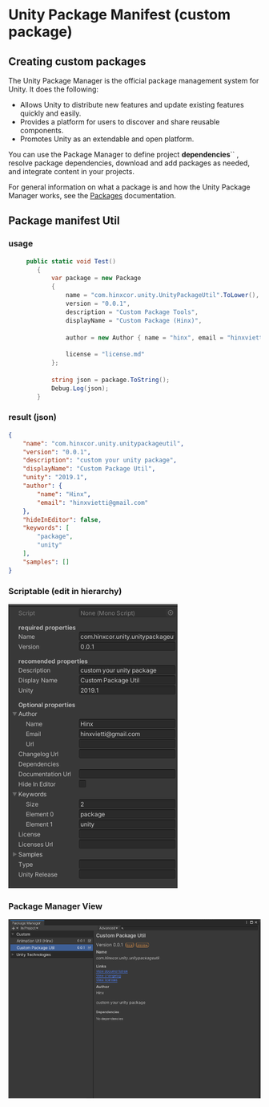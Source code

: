 # Unity Package Manifest (custom package)

## Creating custom packages

The Unity Package Manager is the official package management system for Unity. It does the following:

- Allows Unity to distribute new features and update existing features quickly and easily.
- Provides a platform for users to discover and share reusable components.
- Promotes Unity as an extendable and open platform.

You can use the Package Manager to define project **dependencies**``
, resolve package dependencies, download and add packages as needed, and integrate content in your projects.

For general information on what a package is and how the Unity Package Manager works, see the [Packages](https://docs.unity3d.com/Manual/Packages.html)
 documentation.

## Package manifest Util

### usage

```C#
     public static void Test()
        {
            var package = new Package
            {
                name = "com.hinxcor.unity.UnityPackageUtil".ToLower(),
                version = "0.0.1",
                description = "Custom Package Tools",
                displayName = "Custom Package (Hinx)",

                author = new Author { name = "hinx", email = "hinxvietti@gmail.com" },

                license = "license.md"
            };

            string json = package.ToString();
            Debug.Log(json);
        }
```

### result (json)

```json
{
    "name": "com.hinxcor.unity.unitypackageutil",
    "version": "0.0.1",
    "description": "custom your unity package",
    "displayName": "Custom Package Util",
    "unity": "2019.1",
    "author": {
        "name": "Hinx",
        "email": "hinxvietti@gmail.com"
    },
    "hideInEditor": false,
    "keywords": [
        "package",
        "unity"
    ],
    "samples": []
}

```

### Scriptable (edit in hierarchy)

![inspector](images/inspector.png)

### Package Manager View

![packagemanager](images/packagemanager.png)
